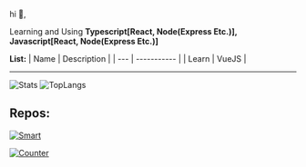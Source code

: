 hi 👋,

Learning and Using **Typescript[React, Node(Express Etc.)], Javascript[React, Node(Express Etc.)]**

**List:**
| Name      | Description |
| --- | ----------- |
| Learn      | VueJS      |

<hr>

![Stats](https://github-readme-stats.vercel.app/api?username=healthpackTR&theme=dark&hide_title=true&show_icons=true)
![TopLangs](https://github-readme-stats.vercel.app/api/top-langs/?username=healthpackTR&hide_title=true&theme=dark)

## Repos:
[![Smart](https://github-readme-stats.vercel.app/api/pin/?username=healthpackTR&repo=Smart&theme=dark)](https://github.com/healthpackTR/Smart)

[![Counter](https://github-readme-stats.vercel.app/api/pin/?username=healthpackTR&repo=new-year-counter&theme=dark)](https://github.com/healthpackTR/new-year-counter)
  
